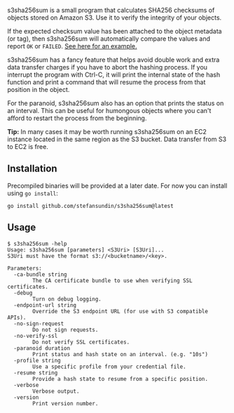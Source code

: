 s3sha256sum is a small program that calculates SHA256 checksums of objects stored on Amazon S3. Use it to verify the integrity of your objects.

If the expected checksum value has been attached to the object metadata (or tag), then s3sha256sum will automatically compare the values and report `OK` or `FAILED`. [See here for an example.](https://github.com/stefansundin/s3sha256sum/discussions/1)

s3sha256sum has a fancy feature that helps avoid double work and extra data transfer charges if you have to abort the hashing process. If you interrupt the program with Ctrl-C, it will print the internal state of the hash function and print a command that will resume the process from that position in the object.

For the paranoid, s3sha256sum also has an option that prints the status on an interval. This can be useful for humongous objects where you can't afford to restart the process from the beginning.

**Tip:** In many cases it may be worth running s3sha256sum on an EC2 instance located in the same region as the S3 bucket. Data transfer from S3 to EC2 is free.

## Installation

Precompiled binaries will be provided at a later date. For now you can install using `go install`:

```
go install github.com/stefansundin/s3sha256sum@latest
```

## Usage

```
$ s3sha256sum -help
Usage: s3sha256sum [parameters] <S3Uri> [S3Uri]...
S3Uri must have the format s3://<bucketname>/<key>.

Parameters:
  -ca-bundle string
    	The CA certificate bundle to use when verifying SSL certificates.
  -debug
    	Turn on debug logging.
  -endpoint-url string
    	Override the S3 endpoint URL (for use with S3 compatible APIs).
  -no-sign-request
    	Do not sign requests.
  -no-verify-ssl
    	Do not verify SSL certificates.
  -paranoid duration
    	Print status and hash state on an interval. (e.g. "10s")
  -profile string
    	Use a specific profile from your credential file.
  -resume string
    	Provide a hash state to resume from a specific position.
  -verbose
    	Verbose output.
  -version
    	Print version number.
```
